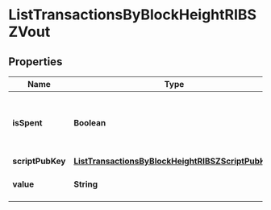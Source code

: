 

# ListTransactionsByBlockHeightRIBSZVout


## Properties

| Name | Type | Description | Notes |
|------------ | ------------- | ------------- | -------------|
|**isSpent** | **Boolean** | Defines whether the transaction output has been spent or not. |  |
|**scriptPubKey** | [**ListTransactionsByBlockHeightRIBSZScriptPubKey**](ListTransactionsByBlockHeightRIBSZScriptPubKey.md) |  |  |
|**value** | **String** | Represents the specific amount. |  |



